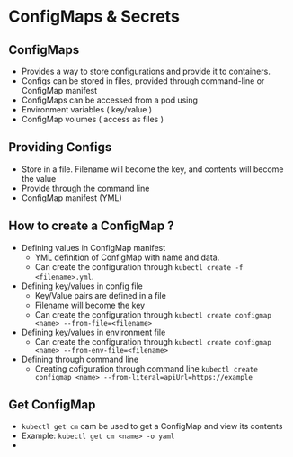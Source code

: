 # ConfigMaps & Secrets

## ConfigMaps

- Provides a way to store configurations and provide it to containers.
- Configs can be stored in files, provided through command-line or ConfigMap manifest
- ConfigMaps can be accessed from a pod using
- Environment variables ( key/value )
- ConfigMap volumes ( access as files )

## Providing Configs
- Store in a file. Filename will become the key, and contents will become the value
- Provide through the command line
- ConfigMap manifest (YML)

## How to create a ConfigMap ?
- Defining values in ConfigMap manifest
  - YML definition of ConfigMap with name and data.
  - Can create the configuration through `kubectl create -f <filename>.yml`.
- Defining key/values in config file 
  - Key/Value pairs are defined in a file
  - Filename will become the key 
  - Can create the configuration through `kubectl create configmap <name> --from-file=<filename>`
- Defining key/values in environment file
  - Can create the configuration through `kubectl create configmap <name> --from-env-file=<filename>`
- Defining through command line
  - Creating cofiguration through command line `kubectl create configmap <name> --from-literal=apiUrl=https://example`

## Get ConfigMap
- `kubectl get cm` cam be used to get a ConfigMap and view its contents
- Example: `kubectl get cm <name> -o yaml`
- 
